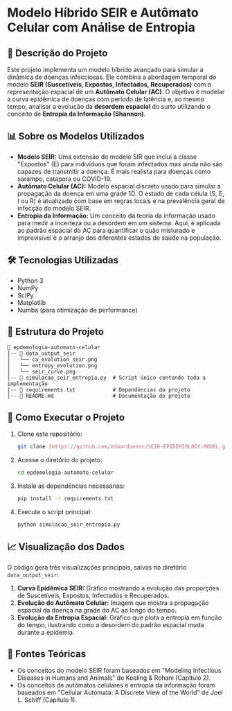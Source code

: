 # Modelo Híbrido SEIR e Autômato Celular com Análise de Entropia

## 📌 Descrição do Projeto
Este projeto implementa um modelo híbrido avançado para simular a dinâmica de doenças infecciosas. Ele combina a abordagem temporal do modelo **SEIR (Suscetíveis, Expostos, Infectados, Recuperados)** com a representação espacial de um **Autômato Celular (AC)**. O objetivo é modelar a curva epidêmica de doenças com período de latência e, ao mesmo tempo, analisar a evolução da **desordem espacial** do surto utilizando o conceito de **Entropia da Informação (Shannon)**.

## 📊 Sobre os Modelos Utilizados
-   **Modelo SEIR:** Uma extensão do modelo SIR que inclui a classe "Expostos" (E) para indivíduos que foram infectados mas ainda não são capazes de transmitir a doença. É mais realista para doenças como sarampo, catapora ou COVID-19.
-   **Autômato Celular (AC):** Modelo espacial discreto usado para simular a propagação da doença em uma grade 1D. O estado de cada célula (S, E, I ou R) é atualizado com base em regras locais e na prevalência geral de infecção do modelo SEIR.
-   **Entropia da Informação:** Um conceito da teoria da informação usado para medir a incerteza ou a desordem em um sistema. Aqui, é aplicada ao padrão espacial do AC para quantificar o quão misturado e imprevisível é o arranjo dos diferentes estados de saúde na população.

## 🛠 Tecnologias Utilizadas
-   Python 3
-   NumPy
-   SciPy
-   Matplotlib
-   Numba (para otimização de performance)

## 📁 Estrutura do Projeto
```
📂 epdemologia-automato-celular
│-- 📂 data_output_seir
│   └── ca_evolution_seir.png
│   └── entropy_evolution.png
│   └── seir_curve.png
│-- 📜 simulacao_seir_entropia.py  # Script único contendo toda a implementação
│-- 📜 requirements.txt            # Dependências do projeto
│-- 📜 README.md                   # Documentação do projeto
```

## 🔧 Como Executar o Projeto
1.  Clone este repositório:
    ```bash
    git clone [https://github.com/eduardoesnc/SEIR-EPIDEMIOLOGY-MODEL.git](https://github.com/eduardoesnc/SEIR-EPIDEMIOLOGY-MODEL.git)
    ```
2.  Acesse o diretório do projeto:
    ```bash
    cd epdemologia-automato-celular
    ```
3.  Instale as dependências necessárias:
    ```bash
    pip install -r requirements.txt
    ```
4.  Execute o script principal:
    ```bash
    python simulacao_seir_entropia.py
    ```

## 📈 Visualização dos Dados
O código gera três visualizações principais, salvas no diretório `data_output_seir`:
1.  **Curva Epidêmica SEIR:** Gráfico mostrando a evolução das proporções de Suscetíveis, Expostos, Infectados e Recuperados.
2.  **Evolução do Autômato Celular:** Imagem que mostra a propagação espacial da doença na grade do AC ao longo do tempo.
3.  **Evolução da Entropia Espacial:** Gráfico que plota a entropia em função do tempo, ilustrando como a desordem do padrão espacial muda durante a epidemia.

## 📑 Fontes Teóricas
-   Os conceitos do modelo SEIR foram baseados em "Modeling Infectious Diseases in Humans and Animals" de Keeling & Rohani (Capítulo 2).
-   Os conceitos de autômatos celulares e entropia da informação foram baseados em "Cellular Automata: A Discrete View of the World" de Joel L. Schiff (Capítulo 1).